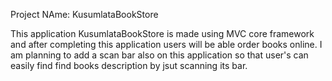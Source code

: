 Project NAme:  KusumlataBookStore

This application KusumlataBookStore is made using MVC core framework and 
after completing this application users will be able order books online.
I am planning to add a scan bar also on this application so that user's can easily find find books description by jsut scanning its bar.
